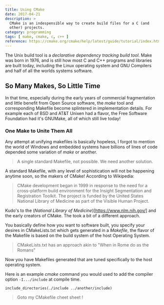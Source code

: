 ```yaml
---
title: Using CMake
date: 2017-04-21
description: >
  CMake is an indespensible way to create build files for a C (and
  other) projects. 
category: programming
tags: [ make, cmake, c, c++ ]
reference: https://cmake.org/cmake/help/latest/guide/tutorial/index.html
---
```


The Unix build tool is a _declarative dependency tracking build tool_.
Make was born in 1976, and is still how most C and C++ programs and
libraries are built today, including the Linux operating system and
GNU Compilers and half of all the worlds systems software.

## So Many Makes, So Little Time

In that time, especially during the early years of commercial
fragmentation and little benefit from Open Source software, the _make_
tool and corresponding Makefile become splintered in implementation
details. For example each of BSD and AT&T Unixen had a flavor, the
Free Software Foundation had it's GNUMake, all of which still live
today!

### One Make to Unite Them All

Any attempt at unifying makefiles is basically hopeless, I forgot to
mention the world of Windows and embedded systems have billions of
lines of code depended some variation of _make_ or another.

> A single standard Makefile, not possible. We need another solution.

A standard Makefile, with any level of sophistication will not be
happening anytime soon, so the makers of CMake!  According to
Wikipedia: 

> CMake development began in 1999 in response to the need for a
> cross-platform build environment for the Insight Segmentation and
> Registration Toolkit. The project is funded by the United States
> National Library of Medicine as part of the Visible Human Project. 

Kudo's to the (_National Library of Medicine_)[https://www.nlm.nih.gov/] and 
the early creators of CMake. The took a bit of a different approach.

You basically define how you want to software built, you specify your
desires in CMakeLists.txt which gets generated in a _Makefile_, the
flavor of the Makefile is based on the build system of the host
Operating System.

> CMakeLists.txt has an approach akin to "When in Rome do as the Romans"

Now you have Makefiles generated that are tuned specifically to the
host operating system.

Here is an example _cmake_ command you would used to add the compiler
option  ```-I.../include``` at compile time.

```
include_directories(./include ../another/include)
```

> Goto my CMakefile cheet sheet !
